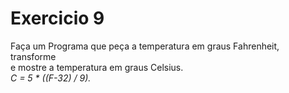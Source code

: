 # Exercicio 9
Faça um Programa que peça a temperatura em graus Fahrenheit, transforme  
e mostre a temperatura em graus Celsius.  
*C = 5 * ((F-32) / 9).*